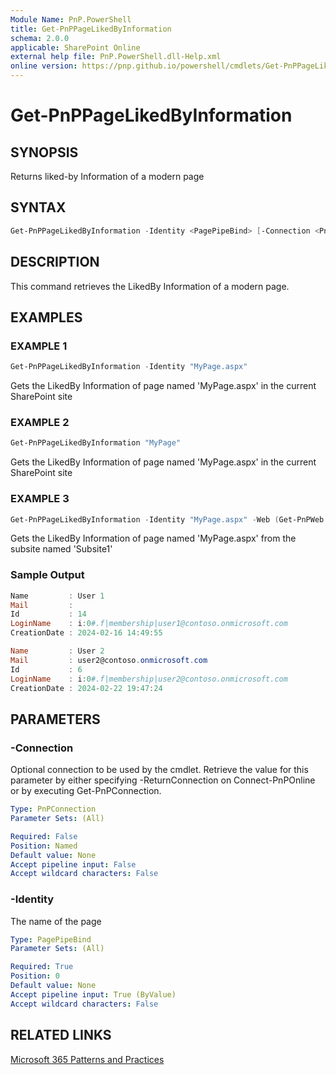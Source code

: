 ```yaml
---
Module Name: PnP.PowerShell
title: Get-PnPPageLikedByInformation
schema: 2.0.0
applicable: SharePoint Online
external help file: PnP.PowerShell.dll-Help.xml
online version: https://pnp.github.io/powershell/cmdlets/Get-PnPPageLikedByInformation.html
---
```

 
# Get-PnPPageLikedByInformation

## SYNOPSIS
Returns liked-by Information of a modern page 

## SYNTAX

```powershell
Get-PnPPageLikedByInformation -Identity <PagePipeBind> [-Connection <PnPConnection>]
```

## DESCRIPTION
This command retrieves the LikedBy Information of a modern page. 


## EXAMPLES

### EXAMPLE 1
```powershell
Get-PnPPageLikedByInformation -Identity "MyPage.aspx"
```

Gets the LikedBy Information of page named 'MyPage.aspx' in the current SharePoint site

### EXAMPLE 2
```powershell
Get-PnPPageLikedByInformation "MyPage"
```

Gets the LikedBy Information of page named 'MyPage.aspx' in the current SharePoint site


### EXAMPLE 3
```powershell
Get-PnPPageLikedByInformation -Identity "MyPage.aspx" -Web (Get-PnPWeb -Identity "Subsite1")
```

Gets the LikedBy Information of page named 'MyPage.aspx' from the subsite named 'Subsite1'

### Sample Output

```powershell
Name         : User 1
Mail         :
Id           : 14
LoginName    : i:0#.f|membership|user1@contoso.onmicrosoft.com
CreationDate : 2024-02-16 14:49:55

Name         : User 2
Mail         : user2@contoso.onmicrosoft.com
Id           : 6
LoginName    : i:0#.f|membership|user2@contoso.onmicrosoft.com
CreationDate : 2024-02-22 19:47:24
```

## PARAMETERS

### -Connection
Optional connection to be used by the cmdlet. Retrieve the value for this parameter by either specifying -ReturnConnection on Connect-PnPOnline or by executing Get-PnPConnection.

```yaml
Type: PnPConnection
Parameter Sets: (All)

Required: False
Position: Named
Default value: None
Accept pipeline input: False
Accept wildcard characters: False
```

### -Identity
The name of the page

```yaml
Type: PagePipeBind
Parameter Sets: (All)

Required: True
Position: 0
Default value: None
Accept pipeline input: True (ByValue)
Accept wildcard characters: False
```



## RELATED LINKS

[Microsoft 365 Patterns and Practices](https://aka.ms/m365pnp)

